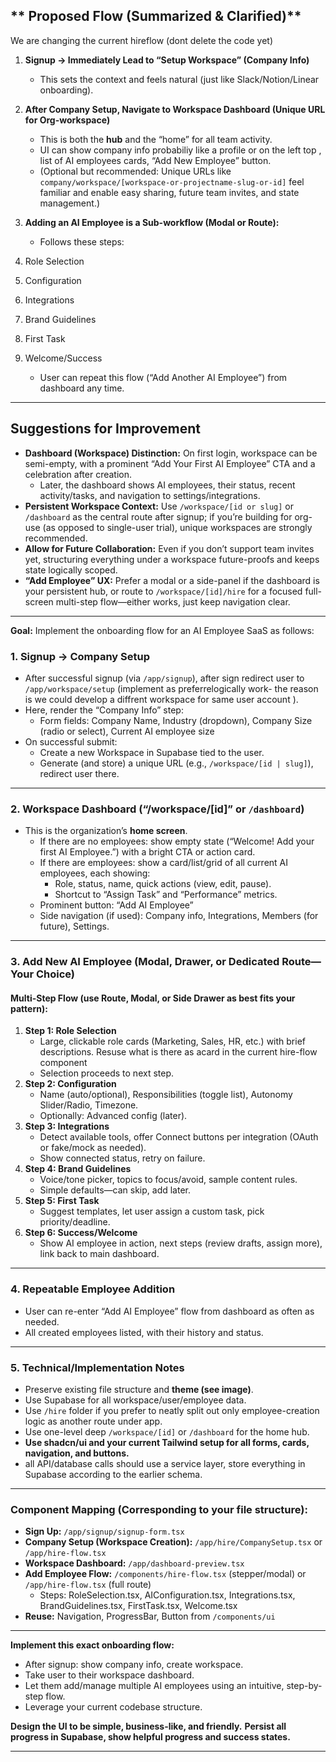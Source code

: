 ## ** Proposed Flow (Summarized \& Clarified)**
We are changing the current hireflow (dont delete the code yet)

1. **Signup → Immediately Lead to “Setup Workspace” (Company Info)**
    - This sets the context and feels natural (just like Slack/Notion/Linear onboarding).
2. **After Company Setup, Navigate to Workspace Dashboard (Unique URL for Org-workspace)**
    - This is both the **hub** and the “home” for all team activity.
    - UI can show company info probabiliy like a profile or on the left top , list of AI employees cards, “Add New Employee” button.
    - (Optional but recommended: Unique URLs like `company/workspace/[workspace-or-projectname-slug-or-id]` feel familiar and enable easy sharing, future team invites, and state management.)
3. **Adding an AI Employee is a Sub-workflow (Modal or Route):**
    - Follows these steps:

4. Role Selection
5. Configuration
6. Integrations
7. Brand Guidelines
8. First Task
9. Welcome/Success
    - User can repeat this flow (“Add Another AI Employee”) from dashboard any time.

***

## **Suggestions for Improvement**

- **Dashboard (Workspace) Distinction:**
On first login, workspace can be semi-empty, with a prominent “Add Your First AI Employee” CTA and a celebration after creation.
    - Later, the dashboard shows AI employees, their status, recent activity/tasks, and navigation to settings/integrations.
- **Persistent Workspace Context:**
Use `/workspace/[id or slug]` or `/dashboard` as the central route after signup; if you’re building for org-use (as opposed to single-user trial), unique workspaces are strongly recommended.
- **Allow for Future Collaboration:**
Even if you don’t support team invites yet, structuring everything under a workspace future-proofs and keeps state logically scoped.
- **“Add Employee” UX:**
Prefer a modal or a side-panel if the dashboard is your persistent hub, or route to `/workspace/[id]/hire` for a focused full-screen multi-step flow—either works, just keep navigation clear.


***

**Goal:**
Implement the onboarding flow for an AI Employee SaaS as follows:

### **1. Signup → Company Setup**

- After successful signup (via `/app/signup`), after sign redirect user to `/app/workspace/setup` (implement as preferrelogically work- the reason is we could develop a diffrent workspace for same user account ).
- Here, render the “Company Info” step:
    - Form fields: Company Name, Industry (dropdown), Company Size (radio or select), Current AI employee size
- On successful submit:
    - Create a new Workspace in Supabase tied to the user.
    - Generate (and store) a unique URL (e.g., `/workspace/[id | slug]`), redirect user there.

***

### **2. Workspace Dashboard (“/workspace/[id]” or `/dashboard`)**

- This is the organization’s **home screen**.
    - If there are no employees: show empty state (“Welcome! Add your first AI Employee.”) with a bright CTA or action card.
    - If there are employees: show a card/list/grid of all current AI employees, each showing:
        - Role, status, name, quick actions (view, edit, pause).
        - Shortcut to “Assign Task” and “Performance” metrics.
    - Prominent button: “Add AI Employee”
    - Side navigation (if used): Company info, Integrations, Members (for future), Settings.

***

### **3. Add New AI Employee (Modal, Drawer, or Dedicated Route—Your Choice)**

#### **Multi-Step Flow (use Route, Modal, or Side Drawer as best fits your pattern):**

1. **Step 1: Role Selection**
    - Large, clickable role cards (Marketing, Sales, HR, etc.) with brief descriptions. Resuse what is there as acard in the current hire-flow component 
    - Selection proceeds to next step.
2. **Step 2: Configuration**
    - Name (auto/optional), Responsibilities (toggle list), Autonomy Slider/Radio, Timezone.
    - Optionally: Advanced config (later).
3. **Step 3: Integrations**
    - Detect available tools, offer Connect buttons per integration (OAuth or fake/mock as needed).
    - Show connected status, retry on failure.
4. **Step 4: Brand Guidelines**
    - Voice/tone picker, topics to focus/avoid, sample content rules.
    - Simple defaults—can skip, add later.
5. **Step 5: First Task**
    - Suggest templates, let user assign a custom task, pick priority/deadline.
6. **Step 6: Success/Welcome**
    - Show AI employee in action, next steps (review drafts, assign more), link back to main dashboard.

***

### **4. Repeatable Employee Addition**

- User can re-enter “Add AI Employee” flow from dashboard as often as needed.
- All created employees listed, with their history and status.

***

### **5. Technical/Implementation Notes**

- Preserve existing file structure and **theme (see image)**.
- Use Supabase for all workspace/user/employee data.
- Use `/hire` folder if you prefer to neatly split out only employee-creation logic as another route under app.
- Use one-level deep `/workspace/[id]` or `/dashboard` for the home hub.
- **Use shadcn/ui and your current Tailwind setup for all forms, cards, navigation, and buttons.**
- all API/database calls should use a service layer, store everything in Supabase according to the earlier schema.

***

### **Component Mapping (Corresponding to your file structure):**

- **Sign Up:** `/app/signup/signup-form.tsx`
- **Company Setup (Workspace Creation):** `/app/hire/CompanySetup.tsx` or `/app/hire-flow.tsx`
- **Workspace Dashboard:** `/app/dashboard-preview.tsx`
- **Add Employee Flow:** `/components/hire-flow.tsx` (stepper/modal) or `/app/hire-flow.tsx` (full route)
    - Steps: RoleSelection.tsx, AIConfiguration.tsx, Integrations.tsx, BrandGuidelines.tsx, FirstTask.tsx, Welcome.tsx
- **Reuse:** Navigation, ProgressBar, Button from `/components/ui`

***

**Implement this exact onboarding flow:**

- After signup: show company info, create workspace.
- Take user to their workspace dashboard.
- Let them add/manage multiple AI employees using an intuitive, step-by-step flow.
- Leverage your current codebase structure.

**Design the UI to be simple, business-like, and friendly.**
**Persist all progress in Supabase, show helpful progress and success states.**

***



